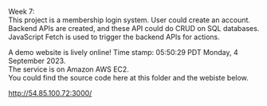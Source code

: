 Week 7:<br>
This project is a membership login system. User could create an account. <br>
Backend APIs are created, and these API could do CRUD on SQL databases. <br>
JavaScript Fetch is used to trigger the backend APIs for actions. <br>


A demo website is lively online! Time stamp: 05:50:29 PDT Monday, 4 September 2023. <br>
The service is on Amazon AWS EC2. <br>
You could find the source code here at this folder and the webiste below. <br>

http://54.85.100.72:3000/
